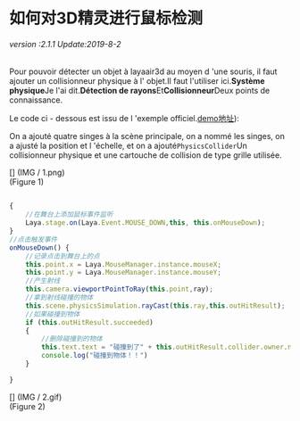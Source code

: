 # 如何对3D精灵进行鼠标检测

###### *version :2.1.1   Update:2019-8-2*

Pour pouvoir détecter un objet à layaair3d au moyen d 'une souris, il faut ajouter un collisionneur physique à l' objet.Il faut l'utiliser ici.**Système physique**Je l'ai dit.**Détection de rayons**Et**Collisionneur**Deux points de connaissance.

Le code ci - dessous est issu de l 'exemple officiel.[demo地址](https://layaair2.ldc2.layabox.com/demo2/?language=ch&category=3d&group=MouseInteraction&name=MouseInteraction)):

On a ajouté quatre singes à la scène principale, on a nommé les singes, on a ajusté la position et l 'échelle, et on a ajouté`PhysicsCollider`Un collisionneur physique et une cartouche de collision de type grille utilisée.

[] (IMG / 1.png) <br > (Figure 1)


```typescript

{
    //在舞台上添加鼠标事件监听
    Laya.stage.on(Laya.Event.MOUSE_DOWN,this, this.onMouseDown);
}
//点击触发事件
onMouseDown() {
    //记录点击到舞台上的点
    this.point.x = Laya.MouseManager.instance.mouseX;
   	this.point.y = Laya.MouseManager.instance.mouseY;
    //产生射线
    this.camera.viewportPointToRay(this.point,ray);
    //拿到射线碰撞的物体
    this.scene.physicsSimulation.rayCast(this.ray,this.outHitResult);
    //如果碰撞到物体
    if (this.outHitResult.succeeded)
    {
        //删除碰撞到的物体
        this.text.text = "碰撞到了" + this.outHitResult.collider.owner.name ;
        console.log("碰撞到物体！！")
    }

}
```


[] (IMG / 2.gif) <br > (Figure 2)

